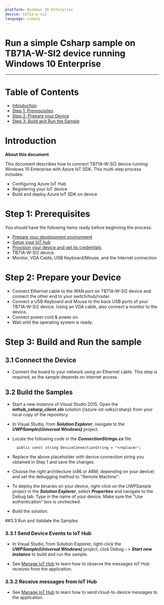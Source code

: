```yaml
---
platform: Windows 10 Enterprise
device: tb71a-w-si2
language: csharp
---
```


Run a simple Csharp sample on TB71A-W-SI2 device running Windows 10 Enterprise
===
---

# Table of Contents

-   [Introduction](#Introduction)
-   [Step 1: Prerequisites](#Prerequisites)
-   [Step 2: Prepare your Device](#PrepareDevice)
-   [Step 3: Build and Run the Sample](#Build)


<a name="Introduction"></a>
# Introduction

**About this document**

This document describes how to connect TB71A-W-SI2 device running Windows 10 Enterprise with Azure IoT SDK. This multi-step process includes:
-   Configuring Azure IoT Hub
-   Registering your IoT device
-   Build and deploy Azure IoT SDK on device

<a name="Prerequisites"></a>
# Step 1: Prerequisites

You should have the following items ready before beginning the process:

- 	[Prepare your development environment](https://github.com/Azure/azure-iot-sdk-c/blob/master/doc/devbox_setup.md)
-   [Setup your IoT hub](lnk-setup-iot-hub)
-   [Provision your device and get its credentials](lnk-manage-iot-hub)
-   TB71A-W-SI2 device.
-   Monitor, VGA Cable, USB Keyboard/Mouse, and the 
Internet connection


<a name="PrepareDevice"></a>
# Step 2: Prepare your Device

-	Connect Ethernet cable to the WAN port on TB71A-W-SI2 device and connect the other end to your switch/hub/router.
-	Connect a USB Keyboard and Mouse to the back USB ports of your TB71A-W-SI2 device. Using an VGA cable, also connect a monitor to the device.
-	Connect power cord & power on.
-	Wait until the operating system is ready.


<a name="Build"></a>
# Step 3: Build and Run the sample

## 3.1 Connect the Device
-	Connect the board to your network using an Ethernet cable. This step is required, as the sample depends on internet access.

## 3.2 Build the Samples

- Start a new instance of Visual Studio 2015. Open the ***iothub_csharp_client.sln*** solution (/azure-iot-sdks/csharp) from your local copy of the repository.

- In Visual Studio, from ***Solution Explorer***, navigate to the ***UWPSample(Universal Windows)*** project.

- Locate the following code in the ***ConnectionStrings.cs*** file:

		public const string DeviceConnectionString = "<replace>"; 

-  Replace the above placeholder with device connection string you obtained in Step 1 and save the changes. 

-  Choose the right architecture (x86 or ARM, depending on your device) and set the debugging method to "Remote Machine": 

-  To deploy the binaries on your device, right-click on the UWPSample project in the ***Solution Explorer***, select ***Properties*** and navigate to the Debug tab: Type in the name of your device. Make sure the "Use authentication" box is unchecked. 
-	Build the solution.

##3.3 Run and Validate the Samples

### 3.3.1 Send Device Events to IoT Hub
- In Visual Studio, from Solution Explorer, right-click the ***UWPSample(Universal Windows)*** project, click Debug −> ***Start new instance*** to build and run the sample. 

-	See [Manage IoT Hub](https://github.com/Azure/azure-iot-device-ecosystem/blob/master/manage_iot_hub.md) to learn how to observe the messages IoT Hub receives from the application.

### 3.3.2 Receive messages from IoT Hub
-	See [Manage IoT Hub](https://github.com/Azure/azure-iot-device-ecosystem/blob/master/manage_iot_hub.md) to learn how to send cloud-to-device messages to the application.